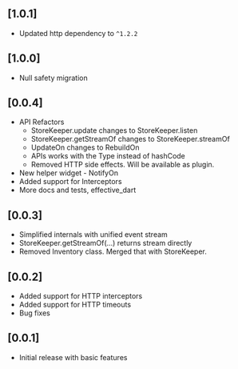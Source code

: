 ## [1.0.1]

* Updated http dependency to `^1.2.2`

## [1.0.0]

* Null safety migration

## [0.0.4]

* API Refactors
    - StoreKeeper.update changes to StoreKeeper.listen
    - StoreKeeper.getStreamOf changes to StoreKeeper.streamOf
    - UpdateOn changes to RebuildOn
    - APIs works with the Type instead of hashCode
    - Removed HTTP side effects. Will be available as plugin.
* New helper widget - NotifyOn
* Added support for Interceptors
* More docs and tests, effective_dart

## [0.0.3]

* Simplified internals with unified event stream
* StoreKeeper.getStreamOf(...) returns stream directly
* Removed Inventory class. Merged that with StoreKeeper.

## [0.0.2]

* Added support for HTTP interceptors
* Added support for HTTP timeouts
* Bug fixes

## [0.0.1]

* Initial release with basic features
